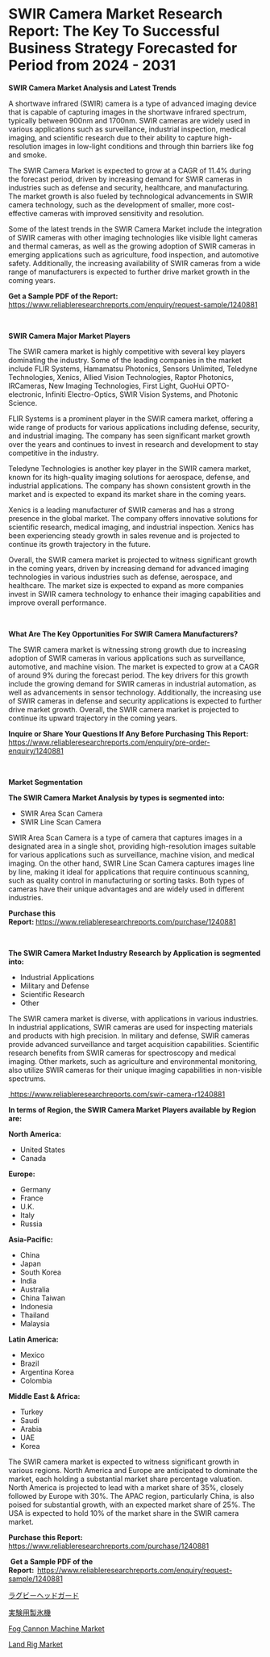 <p><h1>SWIR Camera Market Research Report: The Key To Successful Business Strategy Forecasted for Period from 2024 - 2031</h1></p><p><strong>SWIR Camera Market Analysis and Latest Trends</strong></p>
<p><p>A shortwave infrared (SWIR) camera is a type of advanced imaging device that is capable of capturing images in the shortwave infrared spectrum, typically between 900nm and 1700nm. SWIR cameras are widely used in various applications such as surveillance, industrial inspection, medical imaging, and scientific research due to their ability to capture high-resolution images in low-light conditions and through thin barriers like fog and smoke.</p><p>The SWIR Camera Market is expected to grow at a CAGR of 11.4% during the forecast period, driven by increasing demand for SWIR cameras in industries such as defense and security, healthcare, and manufacturing. The market growth is also fueled by technological advancements in SWIR camera technology, such as the development of smaller, more cost-effective cameras with improved sensitivity and resolution.</p><p>Some of the latest trends in the SWIR Camera Market include the integration of SWIR cameras with other imaging technologies like visible light cameras and thermal cameras, as well as the growing adoption of SWIR cameras in emerging applications such as agriculture, food inspection, and automotive safety. Additionally, the increasing availability of SWIR cameras from a wide range of manufacturers is expected to further drive market growth in the coming years.</p></p>
<p><strong>Get a Sample PDF of the Report:&nbsp;</strong> <a href="https://www.reliableresearchreports.com/enquiry/request-sample/1240881">https://www.reliableresearchreports.com/enquiry/request-sample/1240881</a></p>
<p>&nbsp;</p>
<p><strong>SWIR Camera Major Market Players</strong></p>
<p><p>The SWIR camera market is highly competitive with several key players dominating the industry. Some of the leading companies in the market include FLIR Systems, Hamamatsu Photonics, Sensors Unlimited, Teledyne Technologies, Xenics, Allied Vision Technologies, Raptor Photonics, IRCameras, New Imaging Technologies, First Light, GuoHui OPTO-electronic, Infiniti Electro-Optics, SWIR Vision Systems, and Photonic Science.</p><p>FLIR Systems is a prominent player in the SWIR camera market, offering a wide range of products for various applications including defense, security, and industrial imaging. The company has seen significant market growth over the years and continues to invest in research and development to stay competitive in the industry. </p><p>Teledyne Technologies is another key player in the SWIR camera market, known for its high-quality imaging solutions for aerospace, defense, and industrial applications. The company has shown consistent growth in the market and is expected to expand its market share in the coming years.</p><p>Xenics is a leading manufacturer of SWIR cameras and has a strong presence in the global market. The company offers innovative solutions for scientific research, medical imaging, and industrial inspection. Xenics has been experiencing steady growth in sales revenue and is projected to continue its growth trajectory in the future.</p><p>Overall, the SWIR camera market is projected to witness significant growth in the coming years, driven by increasing demand for advanced imaging technologies in various industries such as defense, aerospace, and healthcare. The market size is expected to expand as more companies invest in SWIR camera technology to enhance their imaging capabilities and improve overall performance.</p></p>
<p>&nbsp;</p>
<p><strong>What Are The Key Opportunities For SWIR Camera Manufacturers?</strong></p>
<p><p>The SWIR camera market is witnessing strong growth due to increasing adoption of SWIR cameras in various applications such as surveillance, automotive, and machine vision. The market is expected to grow at a CAGR of around 9% during the forecast period. The key drivers for this growth include the growing demand for SWIR cameras in industrial automation, as well as advancements in sensor technology. Additionally, the increasing use of SWIR cameras in defense and security applications is expected to further drive market growth. Overall, the SWIR camera market is projected to continue its upward trajectory in the coming years.</p></p>
<p><strong>Inquire or Share Your Questions If Any Before Purchasing This Report:</strong> <a href="https://www.reliableresearchreports.com/enquiry/pre-order-enquiry/1240881">https://www.reliableresearchreports.com/enquiry/pre-order-enquiry/1240881</a></p>
<p>&nbsp;</p>
<p><strong>Market Segmentation</strong></p>
<p><strong>The SWIR Camera Market Analysis by types is segmented into:</strong></p>
<p><ul><li>SWIR Area Scan Camera</li><li>SWIR Line Scan Camera</li></ul></p>
<p><p>SWIR Area Scan Camera is a type of camera that captures images in a designated area in a single shot, providing high-resolution images suitable for various applications such as surveillance, machine vision, and medical imaging. On the other hand, SWIR Line Scan Camera captures images line by line, making it ideal for applications that require continuous scanning, such as quality control in manufacturing or sorting tasks. Both types of cameras have their unique advantages and are widely used in different industries.</p></p>
<p><strong>Purchase this Report:&nbsp;</strong><a href="https://www.reliableresearchreports.com/purchase/1240881">https://www.reliableresearchreports.com/purchase/1240881</a></p>
<p>&nbsp;</p>
<p><strong>The SWIR Camera Market Industry Research by Application is segmented into:</strong></p>
<p><ul><li>Industrial Applications</li><li>Military and Defense</li><li>Scientific Research</li><li>Other</li></ul></p>
<p><p>The SWIR camera market is diverse, with applications in various industries. In industrial applications, SWIR cameras are used for inspecting materials and products with high precision. In military and defense, SWIR cameras provide advanced surveillance and target acquisition capabilities. Scientific research benefits from SWIR cameras for spectroscopy and medical imaging. Other markets, such as agriculture and environmental monitoring, also utilize SWIR cameras for their unique imaging capabilities in non-visible spectrums.</p></p>
<p><a href="https://www.reliableresearchreports.com/swir-camera-r1240881">&nbsp;https://www.reliableresearchreports.com/swir-camera-r1240881</a></p>
<p><strong>In terms of Region, the SWIR Camera Market Players available by Region are:</strong></p>
<p>
    <p> <strong> North America: </strong>
        <ul>
            <li>United States</li>
            <li>Canada</li>
        </ul>
        </p> 
    <p> <strong> Europe: </strong>
        <ul>
            <li>Germany</li>
            <li>France</li>
            <li>U.K.</li>
            <li>Italy</li>
            <li>Russia</li>
        </ul>
        </p> 
    <p> <strong> Asia-Pacific: </strong>
        <ul>
            <li>China</li>
            <li>Japan</li>
            <li>South Korea</li>
            <li>India</li>
            <li>Australia</li>
            <li>China Taiwan</li>
            <li>Indonesia</li>
            <li>Thailand</li>
            <li>Malaysia</li>
        </ul>
        </p> 
    <p> <strong> Latin America: </strong>
        <ul>
            <li>Mexico</li>
            <li>Brazil</li>
            <li>Argentina Korea</li>
            <li>Colombia</li>
        </ul>
        </p> 
    <p> <strong> Middle East & Africa: </strong>
        <ul>
            <li>Turkey</li>
            <li>Saudi</li>
            <li>Arabia</li>
            <li>UAE</li>
            <li>Korea</li>
        </ul>
    </p>
    </p>
<p><p>The SWIR camera market is expected to witness significant growth in various regions. North America and Europe are anticipated to dominate the market, each holding a substantial market share percentage valuation. North America is projected to lead with a market share of 35%, closely followed by Europe with 30%. The APAC region, particularly China, is also poised for substantial growth, with an expected market share of 25%. The USA is expected to hold 10% of the market share in the SWIR camera market.</p></p>
<p><strong>Purchase this Report: </strong><a href="https://www.reliableresearchreports.com/purchase/1240881">https://www.reliableresearchreports.com/purchase/1240881</a></p>
<p>&nbsp;<strong>Get a Sample PDF of the Report:&nbsp;&nbsp;</strong><a href="https://www.reliableresearchreports.com/enquiry/request-sample/1240881">https://www.reliableresearchreports.com/enquiry/request-sample/1240881</a></p>
<p><strong></strong></p>
<p><p><a href="https://github.com/RudyBoyer2017/Market-Research-Report-List-1/blob/main/455085734953.md">ラグビーヘッドガード</a></p><p><a href="https://github.com/MosesSpinka1914/Market-Research-Report-List-1/blob/main/623935834952.md">実験用製氷機</a></p><p><a href="https://github.com/nathandecarvalho/Market-Research-Report-List-3/blob/main/fog-cannon-machine-market.md">Fog Cannon Machine Market</a></p><p><a href="https://github.com/kosella/Market-Research-Report-List-3/blob/main/land-rig-market.md">Land Rig Market</a></p></p>